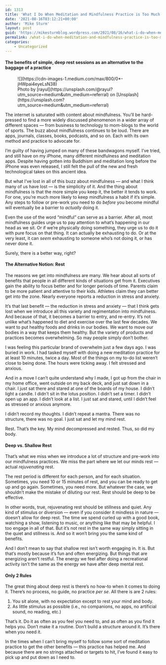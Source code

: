```yaml
---
id: 1313
title: 'What I Do When Meditation and Mindfulness Practice is Too Much'
date: '2021-08-16T03:12:21+00:00'
author: 'Mike Sturm'
layout: post
guid: 'https://mikesturmblog.wordpress.com/2021/08/16/what-i-do-when-meditation-and-mindfulness-practice-is-too-much/'
permalink: /what-i-do-when-meditation-and-mindfulness-practice-is-too-much-2/
categories:
    - Uncategorized
---
```


#### The benefits of simple, deep rest sessions as an alternative to the baggage of a practice

<figure class="wp-caption">![](https://cdn-images-1.medium.com/max/800/0*-jHWpai4eyeLsN38)<figcaption class="wp-caption-text">Photo by [rayul](https://unsplash.com/@rayul?utm_source=medium&utm_medium=referral) on [Unsplash](https://unsplash.com?utm_source=medium&utm_medium=referral)</figcaption></figure>The internet is saturated with content about mindfulness. You’ll be hard-pressed to find a more widely discussed phenomenon in a wider array of different spaces — from business to technology to mom-blogs to the world of sports. The buzz about mindfulness continues to be loud. There are apps, journals, classes, books, podcasts, and so on. Each with its own method and practice to advocate for.

I’m guilty of having jumped on many of these bandwagons myself. I’ve tried, and still have on my iPhone, many different mindfulness and meditation apps. Despite having gotten into Buddhism and meditation long before the iPhone was even released, I still felt the pull of the new and fresh technological takes on this ancient idea.

But what I’ve lost in all of this buzz about mindfulness — and what I think many of us have lost — is the simplicity of it. And the thing about mindfulness is that the more simple you keep it, the better it tends to work. For one, you’re much more likely to keep mindfulness a habit if it’s simple. Any steps to follow or pre-work you need to do *before* you become mindful will eventually be a barrier to *actually* doing it.

Even the use of the word “mindful” can serve as a barrier. After all, most mindfulness guides urge us to pay attention to what’s happening in our head as we sit. Or if we’re physically doing something, they urge us to do it with pure focus on that thing. It can actually be exhausting to do. Or at the very least, it can *seem* exhausting to someone who’s not doing it, or has never done it.

Surely, there is a better way, right?

#### The Alternative Notion: Rest

The reasons we get into mindfulness are many. We hear about all sorts of benefits that people in all different kinds of situations get from it. Executives gain the ability to focus better and for longer periods of time. Parents claim to be more patient and attentive to their kids. Athletes claim they can better get into the zone. Nearly everyone reports a reduction in stress and anxiety.

It’s that last benefit — the reduction in stress and anxiety — that I think gets lost when we introduce all this variety and regimentation into mindfulness. And because of that, it becomes a barrier to entry, and re-entry. It’s not unlike what’s happened to diet and exercise over the last few decades. We want to put healthy foods and drinks in our bodies. We want to move our bodies in a way that keeps them healthy. But the variety of products and practices becomes overwhelming. So may people simply don’t bother.

I was feeling this particular brand of overwhelm just a few days ago. I was buried in work. I had tasked myself with doing a new meditation practice for at least 10 minutes, twice a day. Most of the things on my to-do list weren’t close to being done. The hours were ticking away. I felt stressed and anxious.

And in a move I can’t quite understand why I made, I got up from the chair in my home office, went outside on my back deck, and just sat down in a chair. I just sat there and stared at one of the boards of my house. I didn’t light a candle. I didn’t sit in the lotus position. I didn’t set a timer. I didn’t open up an app. I didn’t look at a list. I just sat and stared, until I didn’t feel as stressed or anxious anymore.

I didn’t record my thoughts. I didn’t repeat a mantra. There was no structure, there was no goal. I just sat and let my mind rest.

Rest. That’s the key. My mind decompressed and rested. Thus, so did my body.

#### Deep vs. Shallow Rest

That’s what we miss when we introduce a lot of structure and pre-work into our mindfulness practices. We miss the part where we let our minds rest — actual *rejuvenating* rest.

The rest period is different for each person, and for each situation. Sometimes, you need 10 or 15 minutes of rest, and you can be ready to get up and go again. Sometimes, you need more. But whatever the case, we shouldn’t make the mistake of diluting our rest. Rest should be deep to be effective.

In other words, true, rejuvenating rest should be stillness and quiet. Any kind of stimulus or diversion — even if you consider it mindless in nature — doesn’t allow for deep rest. The time we spend curled up with a good book, watching a show, listening to music, or anything like that may be helpful. I too engage in all of that. But it’s not rest in the same way simply sitting in the quiet and stillness is. And so it won’t bring you the same kind of benefits.

And I don’t mean to say that shallow rest isn’t worth engaging in. It is. But that’s mostly because it’s fun and often energizing. But things that are energizing aren’t restful. The energy we feel after doing a recreational activity isn’t the same as the energy we have after deep mental rest.

#### Only 2 Rules

The great thing about deep rest is there’s no how-to when it comes to doing it. There’s no process, no guide, no practice *per se*. All there is are 2 rules:

1. You sit alone, with no expectation except to rest your mind and body.
2. As little stimulus as possible (i.e., no companions, no apps, no artificial sound, no reading, etc.)

That’s it. Do it as often as you feel you need to, and as often as you find it helps you. Don’t make it a routine. Don’t build a structure around it. It’s there when you need it.

In the times when I can’t bring myself to follow some sort of meditation practice to get the other benefits — this practice has helped me. And because there are no strings attached or targets to hit, I’ve found it easy to pick up and put down as I need to.